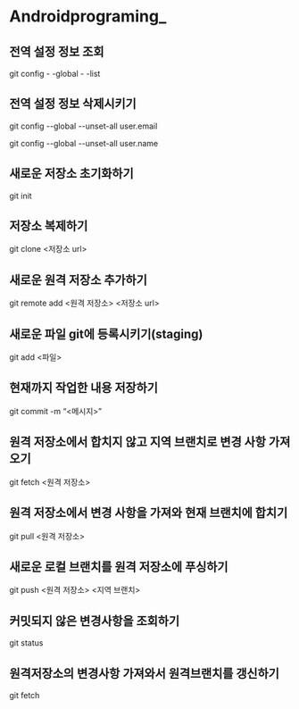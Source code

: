 # Androidprograming_

## 전역 설정 정보 조회
git config - -global - -list

## 전역 설정 정보 삭제시키기
git config --global --unset-all user.email

git config --global --unset-all user.name

## 새로운 저장소 초기화하기
git init

## 저장소 복제하기
git clone <저장소 url>

## 새로운 원격 저장소 추가하기
git remote add <원격 저장소> <저장소 url>

## 새로운 파일 git에 등록시키기(staging)
git add <파일>

## 현재까지 작업한 내용 저장하기
git commit -m “<메시지>”

## 원격 저장소에서 합치지 않고 지역 브랜치로 변경 사항 가져오기
git fetch <원격 저장소>

## 원격 저장소에서 변경 사항을 가져와 현재 브랜치에 합치기
git pull <원격 저장소>

## 새로운 로컬 브랜치를 원격 저장소에 푸싱하기
git push <원격 저장소> <지역 브랜치>

## 커밋되지 않은 변경사항을 조회하기
git status

## 원격저장소의 변경사항 가져와서 원격브랜치를 갱신하기
git fetch
